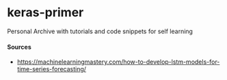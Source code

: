 # keras-primer
Personal Archive with tutorials and code snippets for self learning

#### Sources

- https://machinelearningmastery.com/how-to-develop-lstm-models-for-time-series-forecasting/
